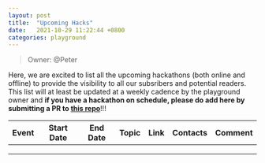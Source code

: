 ```yaml
---
layout: post
title:  "Upcoming Hacks"
date:   2021-10-29 11:22:44 +0800
categories: playground
---
```


> Owner: @Peter

Here, we are excited to list all the upcoming hackathons (both online and offline) to provide the visibility to all our subsribers and potential readers. This list will at least be updated at a weekly cadence by the playground owner and **if you have a hackathon on schedule, please do add here by submitting a PR to [this repo][repo]**!!! 

| Event | Start Date | End Date | Topic | Link | Contacts | Comment |
|-------|------------|----------|-------|------|----------|---------|
|       |            |          |       |      |          |         |
|       |            |          |       |      |          |         |
|       |            |          |       |      |          |         |

[repo]: https://github.com/dorahacksglobal/Hackathon-Playbook